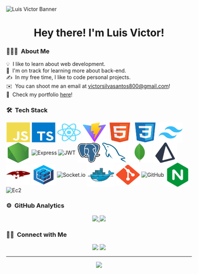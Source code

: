 ![Luis Victor Banner](https://media.licdn.com/dms/image/v2/D4E16AQG_BZE5g1crWw/profile-displaybackgroundimage-shrink_350_1400/profile-displaybackgroundimage-shrink_350_1400/0/1724591793061?e=1730332800&v=beta&t=ss7eyVeLd-Vm_cZtTrCWjhrn0-dXh7xSlAE9L4QyEW8)

<h1 align="center">Hey there! I'm Luis Victor!</h1>

<!-- ## 👋 &nbsp;Hey there! I'm Aditya -->

### 👨🏻‍💻 &nbsp;About Me

💡 &nbsp;I like to learn about web development.\
🌱 &nbsp;I'm on track for learning more about back-end.\
✍️ &nbsp;In my free time, I like to code personal projects.\
✉️ &nbsp;You can shoot me an email at victorsilvasantos800@gmail.com!\
📄 &nbsp;Check my portfolio [here](https://luisvictordev.web.app/)!

### 🛠 &nbsp;Tech Stack

<div display="flex" margin="auto">
  <img align="center" alt="JS" height="55" width="65" src="https://raw.githubusercontent.com/devicons/devicon/master/icons/javascript/javascript-plain.svg">
  <img align="center" alt="Typescript" height="55" width="65" src="https://raw.githubusercontent.com/devicons/devicon/6910f0503efdd315c8f9b858234310c06e04d9c0/icons/typescript/typescript-original.svg">
  <img align="center" alt="React" height="55" width="65" src="https://raw.githubusercontent.com/devicons/devicon/6910f0503efdd315c8f9b858234310c06e04d9c0/icons/react/react-original.svg">
  <img align="center" alt="Vite" height="55" width="65" src="https://raw.githubusercontent.com/devicons/devicon/6910f0503efdd315c8f9b858234310c06e04d9c0/icons/vitejs/vitejs-original.svg">
  <img align="center" alt="HTML" height="55" width="65" src="https://raw.githubusercontent.com/devicons/devicon/master/icons/html5/html5-original.svg">
  <img align="center" alt="CSS" height="55" width="65" src="https://raw.githubusercontent.com/devicons/devicon/master/icons/css3/css3-original.svg">
  <img align="center" alt="TailwindCSS" height="55" width="65" src="https://raw.githubusercontent.com/devicons/devicon/6910f0503efdd315c8f9b858234310c06e04d9c0/icons/tailwindcss/tailwindcss-original.svg">
  <img align="center" alt="Nodejs" height="55" width="65" src="https://raw.githubusercontent.com/devicons/devicon/master/icons/nodejs/nodejs-original.svg">
  <img align="center" alt="Express" height="60" width="60" src="https://images.credly.com/images/1c2c86e1-16ce-4e4d-a425-d1ac96bb026d/express.png">
  <img align="center" alt="JWT" height="65" width="65" src="https://user-images.githubusercontent.com/5418178/177059352-fe91dcd5-e17b-4103-88ae-70d6d396cf85.png">
  <img align="center" alt="Postgres" height="55" width="65" src="https://raw.githubusercontent.com/devicons/devicon/6910f0503efdd315c8f9b858234310c06e04d9c0/icons/postgresql/postgresql-original.svg">
  <img align="center" alt="MySql" height="55" width="65" src="https://raw.githubusercontent.com/devicons/devicon/6910f0503efdd315c8f9b858234310c06e04d9c0/icons/mysql/mysql-original.svg">
  <img align="center" alt="MongoDB" height="55" width="65" src="https://raw.githubusercontent.com/devicons/devicon/6910f0503efdd315c8f9b858234310c06e04d9c0/icons/mongodb/mongodb-original.svg">
  <img align="center" alt="Prisma" height="55" width="65" src="https://raw.githubusercontent.com/devicons/devicon/6910f0503efdd315c8f9b858234310c06e04d9c0/icons/prisma/prisma-original.svg">
  <img align="center" alt="Mongoose" height="55" width="65" src="https://raw.githubusercontent.com/devicons/devicon/6910f0503efdd315c8f9b858234310c06e04d9c0/icons/mongoose/mongoose-original.svg">
  <img align="center" alt="Sequelize" height="55" width="65" src="https://raw.githubusercontent.com/devicons/devicon/6910f0503efdd315c8f9b858234310c06e04d9c0/icons/sequelize/sequelize-original.svg">
  <img align="center" alt="Socket.io" height="55" width="55" src="https://pbs.twimg.com/profile_images/470682672235151360/vI0ZZlhZ_400x400.png">
  <img align="center" alt="Docker" height="65" width="75" src="https://raw.githubusercontent.com/devicons/devicon/6910f0503efdd315c8f9b858234310c06e04d9c0/icons/docker/docker-original.svg">
  <img align="center" alt="Git" height="55" width="65" src="https://raw.githubusercontent.com/devicons/devicon/6910f0503efdd315c8f9b858234310c06e04d9c0/icons/git/git-original.svg">
  <img align="center" alt="GitHub" height="55" width="55" src="https://upload.wikimedia.org/wikipedia/commons/thumb/a/ae/Github-desktop-logo-symbol.svg/2048px-Github-desktop-logo-symbol.svg.png">
  <img align="center" alt="Nginx" height="65" width="65" src="https://raw.githubusercontent.com/devicons/devicon/6910f0503efdd315c8f9b858234310c06e04d9c0/icons/nginx/nginx-original.svg">        
  <img align="center" alt="Ec2" height="55" width="55" src="https://files.svgcdn.io/logos/aws-ec2.png">
</div>

### ⚙️ &nbsp;GitHub Analytics

<p align="center">
<a href="https://github.com/FaithfulBreeze">
  <img height="180em" src="https://github-readme-stats-eight-theta.vercel.app/api?username=FaithfulBreeze&show_icons=true&theme=algolia&include_all_commits=true&count_private=true"/>
  <img height="180em" src="https://github-readme-stats-eight-theta.vercel.app/api/top-langs/?username=FaithfulBreeze&layout=compact&langs_count=8&theme=algolia"/>
</a>
</p>

### 🤝🏻 &nbsp;Connect with Me

<p align="center">
<a href="https://www.linkedin.com/in/luis-victor-silva-santos-613729229/"><img src="https://img.shields.io/badge/-Luis%20Victor%20Silva%20Santos-0077B5?style=flat&logo=Linkedin&logoColor=white"/></a>
<a href="mailto:victorsilvasantos800@gmail.com"><img src="https://img.shields.io/badge/-victorsilvasantos800@gmail.com-D14836?style=flat&logo=Gmail&logoColor=white"/></a>
</p>
<hr>
<p align="center">
  <a href="#">
      <img src="https://api.visitorbadge.io/api/VisitorHit?user=FaithfulBreeze&repo=FaithfulBreeze&countColor=%237B1E7A" />
   </a>
</p>
